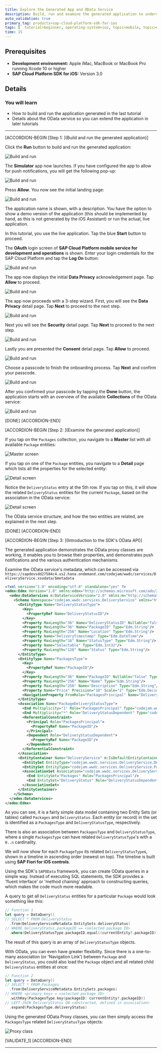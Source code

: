 ```yaml
---
title: Explore the Generated App and OData Service
description: Build, run and examine the generated application to understand the OData service in detail. 
auto_validation: true
primary_tag: products>sap-cloud-platform-sdk-for-ios
tags: [  tutorial>beginner, operating-system>ios, topic>mobile, topic>odata, products>sap-cloud-platform, products>sap-cloud-platform-sdk-for-ios ]
time: 15
---
```


## Prerequisites  
- **Development environment:** Apple iMac, MacBook or MacBook Pro running Xcode 10 or higher
- **SAP Cloud Platform SDK for iOS:** Version 3.0

## Details
### You will learn  
  - How to build and run the application generated in the last tutorial
  - Details about the OData service so you can extend the application in later tutorials

---

[ACCORDION-BEGIN [Step 1: ](Build and run the generated application)]

Click the **Run** button to build and run the generated application:

![Build and run](fiori-ios-scpms-create-app-teched18-part2-18.png)

The **Simulator** app now launches. If you have configured the app to allow for push notifications, you will get the following pop-up:

![Build and run](fiori-ios-scpms-create-app-teched18-part2-19.png)

Press **Allow**. You now see the initial landing page:

![Build and run](fiori-ios-scpms-create-app-teched18-part2-20.png)

The application name is shown, with a description. You have the option to show a demo version of the application (this should be implemented by hand, as this is not generated by the iOS Assistant) or run the actual, live application.

In this tutorial, you use the live application. Tap the blue **Start** button to proceed.

The **OAuth** login screen of **SAP Cloud Platform mobile service for development and operations** is shown. Enter your login credentials for the SAP Cloud Platform and tap the **Log On** button:

![Build and run](fiori-ios-scpms-create-app-teched18-part2-21.png)

The app now displays the initial **Data Privacy** acknowledgement page. Tap **Allow** to proceed.

![Build and run](fiori-ios-scpms-create-app-teched18-part2-61.png)

The app now proceeds with a 3-step wizard. First, you will see the **Data Privacy** detail page. Tap **Next** to proceed to the next step.

![Build and run](fiori-ios-scpms-create-app-teched18-part2-62.png)

Next you will see the **Security** detail page. Tap **Next** to proceed to the next step.

![Build and run](fiori-ios-scpms-create-app-teched18-part2-63.png)

Lastly you are presented the **Consent** detail page. Tap **Allow** to proceed.

![Build and run](fiori-ios-scpms-create-app-teched18-part2-64.png)

Choose a passcode to finish the onboarding process. Tap **Next** and confirm your passcode.

![Build and run](fiori-ios-scpms-create-app-teched18-part2-22e.png)

After you confirmed your passcode by tapping the **Done** button, the application starts with an overview of the available **Collections** of the OData service:

![Build and run](fiori-ios-scpms-create-app-teched18-part2-23.png)

[DONE]
[ACCORDION-END]

[ACCORDION-BEGIN [Step 2: ](Examine the generated application)]

If you tap on the `Packages` collection, you navigate to a **Master** list with all available `Package` entities:

![Master screen](fiori-ios-scpms-create-app-teched18-part2-24.png)

If you tap on one of the `Package` entities, you navigate to a **Detail** page which lists all the properties for the selected entity:

![Detail screen](fiori-ios-scpms-create-app-teched18-part2-25a.png)

Notice the `DeliveryStatus` entry at the 5th row. If you tap on this, it will show the related `DeliveryStatus` entities for the current `Package`, based on the association in the OData service:

![Detail screen](fiori-ios-scpms-create-app-teched18-part2-25b.png)

The OData service structure, and how the two entities are related, are explained in the next step.

[DONE]
[ACCORDION-END]

[ACCORDION-BEGIN [Step 3: ](Introduction to the SDK's OData API)]

The generated application demonstrates the OData proxy classes are working, it enables you to browse their properties, and demonstrates push notifications and the various authentication mechanisms.

Examine the OData service's metadata, which can be accessed via `https://sapdevsdd27584c4.us2.hana.ondemand.com/codejam/wwdc/services/DeliveryService.xsodata/$metadata`

```xml
<?xml version="1.0" encoding="utf-8" standalone="yes" ?>
<edmx:Edmx Version="1.0" xmlns:edmx="http://schemas.microsoft.com/ado/2007/06/edmx">
  <edmx:DataServices m:DataServiceVersion="2.0" xmlns:m="http://schemas.microsoft.com/ado/2007/08/dataservices/metadata">
    <Schema Namespace="codejam.wwdc.services.DeliveryService" xmlns="http://schemas.microsoft.com/ado/2008/09/edm" xmlns:d="http://schemas.microsoft.com/ado/2007/08/dataservices" xmlns:m="http://schemas.microsoft.com/ado/2007/08/dataservices/metadata">
      <EntityType Name="DeliveryStatusType">
        <Key>
          <PropertyRef Name="DeliveryStatusID"/>
        </Key>
        <Property MaxLength="36" Name="DeliveryStatusID" Nullable="false" Type="Edm.String"/>
        <Property MaxLength="36" Name="PackageID" Type="Edm.String"/>
        <Property MaxLength="256" Name="Location" Type="Edm.String"/>
        <Property Name="DeliveryTimestamp" Type="Edm.DateTime"/>
        <Property MaxLength="16" Name="StatusType" Type="Edm.String"/>
        <Property Name="Selectable" Type="Edm.Int32"/>
        <Property MaxLength="128" Name="Status" Type="Edm.String"/>
      </EntityType>
      <EntityType Name="PackagesType">
        <Key>
          <PropertyRef Name="PackageID"/>
        </Key>
        <Property MaxLength="36" Name="PackageID" Nullable="false" Type="Edm.String"/>
        <Property MaxLength="256" Name="Name" Type="Edm.String"/>
        <Property MaxLength="256" Name="Description" Type="Edm.String"/>
        <Property Name="Price" Precision="10" Scale="2" Type="Edm.Decimal"/>
        <NavigationProperty FromRole="PackagesPrincipal" Name="DeliveryStatus" Relationship="codejam.wwdc.services.DeliveryService.PackageDeliveryStatusType" ToRole="DeliveryStatusDependent"/>
      </EntityType>
      <Association Name="PackageDeliveryStatusType">
        <End Multiplicity="1" Role="PackagesPrincipal" Type="codejam.wwdc.services.DeliveryService.PackagesType"/>
        <End Multiplicity="*" Role="DeliveryStatusDependent" Type="codejam.wwdc.services.DeliveryService.DeliveryStatusType"/>
        <ReferentialConstraint>
          <Principal Role="PackagesPrincipal">
            <PropertyRef Name="PackageID"/>
          </Principal>
          <Dependent Role="DeliveryStatusDependent">
            <PropertyRef Name="PackageID"/>
          </Dependent>
        </ReferentialConstraint>
      </Association>
      <EntityContainer Name="DeliveryService" m:IsDefaultEntityContainer="true">
        <EntitySet EntityType="codejam.wwdc.services.DeliveryService.DeliveryStatusType" Name="DeliveryStatus"/>
        <EntitySet EntityType="codejam.wwdc.services.DeliveryService.PackagesType" Name="Packages"/>
        <AssociationSet Association="codejam.wwdc.services.DeliveryService.PackageDeliveryStatusType" Name="PackageDeliveryStatus">
          <End EntitySet="Packages" Role="PackagesPrincipal"/>
          <End EntitySet="DeliveryStatus" Role="DeliveryStatusDependent"/>
        </AssociationSet>
      </EntityContainer>
    </Schema>
  </edmx:DataServices>
</edmx:Edmx>
```

As you can see, it is a fairly simple data model containing two Entity Sets (or tables) called `Packages` and `DeliveryStatus`. Each entity (or record) in the set is identified as a `PackagesType` and `DeliveryStatusType`, respectively.

There is also an association between `PackagesType` and `DeliveryStatusType`, where a single `PackagesType` can have related `DeliveryStatusType`'s with a `0..n` cardinality.

We will now show for each `PackageType` its related `DeliveryStatusType`s, shown in a timeline in ascending order (newest on top). The timeline is built using **SAP Fiori for iOS controls**.

Using the SDK's `SAPOData` framework, you can create OData queries in a simple way. Instead of executing SQL statements, the SDK provides a 'fluent interface' or 'method chaining' approach to constructing queries, which makes the code much more readable.

A query to get all `DeliveryStatus` entities for a particular `Package` would look something like this:

```swift
// Function 1
let query = DataQuery()
// SELECT * FROM DeliveryStatus
  .from(DeliveryServiceMetadata.EntitySets.deliveryStatus)
// WHERE DeliveryStatus.packageID == <selected package ID>
  .where(DeliveryStatusType.packageID.equal((currentEntity?.packageID)))
```

The result of this query is an array of `DeliveryStatusType` objects.

With OData, you can even have greater flexibility. Since there is a one-to-many association (or 'Navigation Link') between `Package` and `DeliveryStatus`, you could also load the `Package` object and all related child `DeliveryStatus` entities at once:

```swift
// Function 2
let query = DataQuery()
// SELECT * FROM Packages
  .from(DeliveryServiceMetadata.EntitySets.packages)
// WHERE <primary key> = <selected package ID>
  .withKey(PackagesType.key(packageID: currentEntity?.packageID))
// LEFT JOIN DeliveryStatus ON <abstracted, defined in association>
  .expand(PackagesType.deliveryStatus)
```

Using the generated OData Proxy classes, you can then simply access the `PackagesType` related `DeliveryStatusType` objects:

![Proxy class](fiori-ios-scpms-create-app-teched18-part2-26.png)

[VALIDATE_1]
[ACCORDION-END]

---

